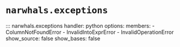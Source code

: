 # `narwhals.exceptions`

::: narwhals.exceptions
    handler: python
    options:
      members:
        - ColumnNotFoundError
        - InvalidIntoExprError
        - InvalidOperationError
      show_source: false
      show_bases: false
